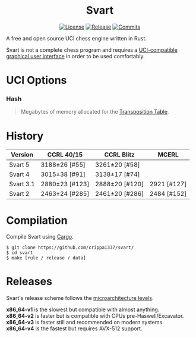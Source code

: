 <div align="center">

  # Svart
  [![License][license-badge]][license-link]
  [![Release][release-badge]][release-link]
  [![Commits][commits-badge]][commits-link]

</div>
A free and open source UCI chess engine written in Rust.

Svart is not a complete chess program and requires a [UCI-compatible graphical user interface](https://www.chessprogramming.org/UCI#GUIs) in order to be used comfortably.


# UCI Options
### Hash
> Megabytes of memory allocated for the [Transposition Table](https://en.wikipedia.org/wiki/Transposition_table).
    

# History

| Version   | CCRL 40/15     | CCRL Blitz     | MCERL        |
| --------- | -------------- | -------------- | ------------ |
| Svart 5   | 3188±26 [#55]  | 3261±20 [#58]  |              |
| Svart 4   | 3015±38 [#91]  | 3138±17 [#74]  |              |
| Svart 3.1 | 2880±23 [#123] | 2888±20 [#120] | 2921 [#127]  |
| Svart 2   | 2463±24 [#285] | 2461±20 [#286] | 2484 [#152]  |


# Compilation
Compile Svart using [Cargo](https://doc.rust-lang.org/cargo/).

```
$ git clone https://github.com/crippa1337/svart/
$ cd svart
$ make [rule / release / data]
```


# Releases
Svart's release scheme follows the [microarchitecture levels](https://en.wikipedia.org/wiki/X86-64#Microarchitecture_levels).

**x86_64-v1** is the slowest but compatible with almost anything.<br>
**x86_64-v2** is faster but is compatible with CPUs pre-Haswell/Excavator.<br>
**x86_64-v3** is faster still and recommended on modern systems.<br>
**x86_64-v4** is the fastest but requires AVX-512 support.
    
    
[commits-badge]:https://img.shields.io/github/commits-since/crippa1337/svart/latest?style=for-the-badge
[commits-link]:https://github.com/crippa1337/svart/commits/master
[release-badge]:https://img.shields.io/github/v/release/crippa1337/svart?style=for-the-badge&label=official%20release
[release-link]:https://github.com/crippa1337/svart/releases/latest
[license-badge]:https://img.shields.io/github/license/crippa1337/svart?style=for-the-badge&label=license&color=success
[license-link]:https://github.com/crippa1337/svart/blob/master/LICENSE
